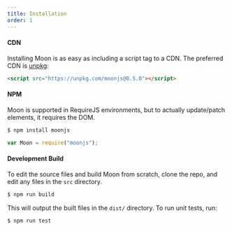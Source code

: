 ```yaml
---
title: Installation
order: 1
---
```


#### CDN

Installing Moon is as easy as including a script tag to a CDN. The preferred CDN is [unpkg](https://unpkg.com):

```html
<script src="https://unpkg.com/moonjs@0.5.0"></script>
```

#### NPM

Moon is supported in RequireJS environments, but to actually update/patch elements, it requires the DOM.

```bash
$ npm install moonjs
```

```js
var Moon = require("moonjs");
```

#### Development Build

To edit the source files and build Moon from scratch, clone the repo, and edit any files in the `src` directory.

```bash
$ npm run build
```

This will output the built files in the `dist/` directory. To run unit tests, run:

```bash
$ npm run test
```
